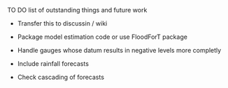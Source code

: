TO DO list of outstanding things and future work

- Transfer this to discussin / wiki

- Package model estimation code or use FloodForT package
- Handle gauges whose datum results in negative levels more completly
- Include rainfall forecasts
- Check cascading of forecasts

